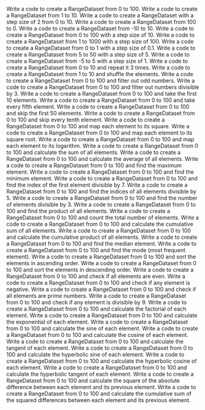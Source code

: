 Write a code to create a RangeDataset from 0 to 100.
Write a code to create a RangeDataset from 1 to 10.
Write a code to create a RangeDataset with a step size of 2 from 0 to 10.
Write a code to create a RangeDataset from 100 to 0.
Write a code to create a RangeDataset from -10 to 10.
Write a code to create a RangeDataset from 0 to 100 with a step size of 10.
Write a code to create a RangeDataset from 1 to 1000 with a step size of 100.
Write a code to create a RangeDataset from 0 to 1 with a step size of 0.1.
Write a code to create a RangeDataset from 5 to 50 with a step size of 5.
Write a code to create a RangeDataset from -5 to 5 with a step size of 1.
Write a code to create a RangeDataset from 0 to 10 and repeat it 3 times.
Write a code to create a RangeDataset from 1 to 10 and shuffle the elements.
Write a code to create a RangeDataset from 0 to 100 and filter out odd numbers.
Write a code to create a RangeDataset from 0 to 100 and filter out numbers divisible by 3.
Write a code to create a RangeDataset from 0 to 100 and take the first 10 elements.
Write a code to create a RangeDataset from 0 to 100 and take every fifth element.
Write a code to create a RangeDataset from 0 to 100 and skip the first 50 elements.
Write a code to create a RangeDataset from 0 to 100 and skip every tenth element.
Write a code to create a RangeDataset from 0 to 100 and map each element to its square.
Write a code to create a RangeDataset from 0 to 100 and map each element to its square root.
Write a code to create a RangeDataset from 0 to 100 and map each element to its logarithm.
Write a code to create a RangeDataset from 0 to 100 and calculate the sum of all elements.
Write a code to create a RangeDataset from 0 to 100 and calculate the average of all elements.
Write a code to create a RangeDataset from 0 to 100 and find the maximum element.
Write a code to create a RangeDataset from 0 to 100 and find the minimum element.
Write a code to create a RangeDataset from 0 to 100 and find the index of the first element divisible by 7.
Write a code to create a RangeDataset from 0 to 100 and find the indices of all elements divisible by 5.
Write a code to create a RangeDataset from 0 to 100 and find the number of elements divisible by 3.
Write a code to create a RangeDataset from 0 to 100 and find the product of all elements.
Write a code to create a RangeDataset from 0 to 100 and count the total number of elements.
Write a code to create a RangeDataset from 0 to 100 and calculate the cumulative sum of all elements.
Write a code to create a RangeDataset from 0 to 100 and calculate the cumulative product of all elements.
Write a code to create a RangeDataset from 0 to 100 and find the median element.
Write a code to create a RangeDataset from 0 to 100 and find the mode (most frequent element).
Write a code to create a RangeDataset from 0 to 100 and sort the elements in ascending order.
Write a code to create a RangeDataset from 0 to 100 and sort the elements in descending order.
Write a code to create a RangeDataset from 0 to 100 and check if all elements are even.
Write a code to create a RangeDataset from 0 to 100 and check if any element is negative.
Write a code to create a RangeDataset from 0 to 100 and check if all elements are prime numbers.
Write a code to create a RangeDataset from 0 to 100 and check if any element is divisible by 9.
Write a code to create a RangeDataset from 0 to 100 and calculate the factorial of each element.
Write a code to create a RangeDataset from 0 to 100 and calculate the exponential of each element.
Write a code to create a RangeDataset from 0 to 100 and calculate the sine of each element.
Write a code to create a RangeDataset from 0 to 100 and calculate the cosine of each element.
Write a code to create a RangeDataset from 0 to 100 and calculate the tangent of each element.
Write a code to create a RangeDataset from 0 to 100 and calculate the hyperbolic sine of each element.
Write a code to create a RangeDataset from 0 to 100 and calculate the hyperbolic cosine of each element.
Write a code to create a RangeDataset from 0 to 100 and calculate the hyperbolic tangent of each element.
Write a code to create a RangeDataset from 0 to 100 and calculate the square of the absolute difference between each element and its previous element.
Write a code to create a RangeDataset from 0 to 100 and calculate the cumulative sum of the squared differences between each element and its previous element.
